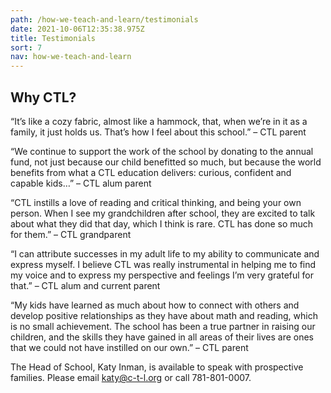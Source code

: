 ```yaml
---
path: /how-we-teach-and-learn/testimonials
date: 2021-10-06T12:35:38.975Z
title: Testimonials
sort: 7
nav: how-we-teach-and-learn
---
```

## Why CTL?

“It’s like a cozy fabric, almost like a hammock, that, when we’re in it as a family, it just holds us. That’s how I feel about this school.” – CTL parent

“We continue to support the work of the school by donating to the annual fund, not just because our child benefitted so much, but because the world benefits from what a CTL education delivers: curious, confident and capable kids…” – CTL alum parent

“CTL instills a love of reading and critical thinking, and being your own person. When I see my grandchildren after school, they are excited to talk about what they did that day, which I think is rare. CTL has done so much for them.” – CTL grandparent

“I can attribute successes in my adult life to my ability to communicate and express myself. I believe CTL was really instrumental in helping me to find my voice and to express my perspective and feelings I’m very grateful for that.” – CTL alum and current parent

“My kids have learned as much about how to connect with others and develop positive relationships as they have about math and reading, which is no small achievement. The school has been a true partner in raising our children, and the skills they have gained in all areas of their lives are ones that we could not have instilled on our own.” – CTL parent

The Head of School, Katy Inman, is available to speak with prospective families. Please email katy@c-t-l.org or call 781-801-0007.